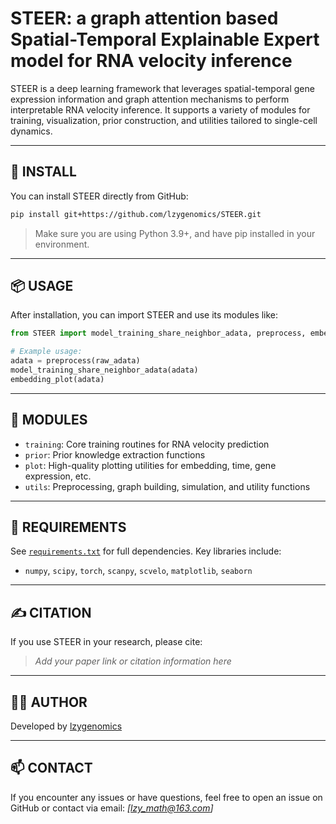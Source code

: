 # STEER: a graph attention based Spatial-Temporal Explainable Expert model for RNA velocity inference

STEER is a deep learning framework that leverages spatial-temporal gene expression information and graph attention mechanisms to perform interpretable RNA velocity inference. It supports a variety of modules for training, visualization, prior construction, and utilities tailored to single-cell dynamics.

---

## 🚀 INSTALL

You can install STEER directly from GitHub:

```bash
pip install git+https://github.com/lzygenomics/STEER.git
```

> Make sure you are using Python 3.9+, and have pip installed in your environment.

---

## 📦 USAGE

After installation, you can import STEER and use its modules like:

```python
from STEER import model_training_share_neighbor_adata, preprocess, embedding_plot

# Example usage:
adata = preprocess(raw_adata)
model_training_share_neighbor_adata(adata)
embedding_plot(adata)
```

---

## 📁 MODULES

- `training`: Core training routines for RNA velocity prediction
- `prior`: Prior knowledge extraction functions
- `plot`: High-quality plotting utilities for embedding, time, gene expression, etc.
- `utils`: Preprocessing, graph building, simulation, and utility functions

---

## 🧪 REQUIREMENTS

See [`requirements.txt`](./requirements.txt) for full dependencies. Key libraries include:
- `numpy`, `scipy`, `torch`, `scanpy`, `scvelo`, `matplotlib`, `seaborn`

---

## ✍️ CITATION

If you use STEER in your research, please cite:
> _Add your paper link or citation information here_

---

## 👩‍💻 AUTHOR

Developed by [lzygenomics](https://github.com/lzygenomics)

---

## 📫 CONTACT

If you encounter any issues or have questions, feel free to open an issue on GitHub or contact via email: _[lzy_math@163.com]_
